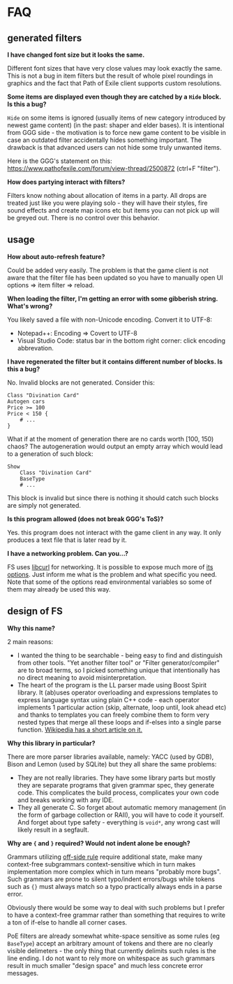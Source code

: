 # FAQ

## generated filters

**I have changed font size but it looks the same.**

Different font sizes that have very close values may look exactly the same. This is not a bug in item filters but the result of whole pixel roundings in graphics and the fact that Path of Exile client supports custom resolutions.

**Some items are displayed even though they are catched by a `Hide` block. Is this a bug?**

`Hide` on some items is ignored (usually items of new category introduced by newest game content) (in the past: shaper and elder bases). It is intentional from GGG side - the motivation is to force new game content to be visible in case an outdated filter accidentally hides something important. The drawback is that advanced users can not hide some truly unwanted items.

Here is the GGG's statement on this: https://www.pathofexile.com/forum/view-thread/2500872 (ctrl+F "filter").

**How does partying interact with filters?**

Filters know nothing about allocation of items in a party. All drops are treated just like you were playing solo - they will have their styles, fire sound effects and create map icons etc but items you can not pick up will be greyed out. There is no control over this behavior.

## usage

**How about auto-refresh feature?**

Could be added very easily. The problem is that the game client is not aware that the filter file has been updated so you have to manually open UI options => item filter => reload.

**When loading the filter, I'm getting an error with some gibberish string. What's wrong?**

You likely saved a file with non-Unicode encoding. Convert it to UTF-8:

- Notepad++: Encoding => Covert to UTF-8
- Visual Studio Code: status bar in the bottom right corner: click encoding abbrevation.

**I have regenerated the filter but it contains different number of blocks. Is this a bug?**

No. Invalid blocks are not generated. Consider this:

```
Class "Divination Card"
Autogen cars
Price >= 100
Price < 150 {
	# ...
}
```

What if at the moment of generation there are no cards worth \[100, 150) chaos? The autogeneration would output an empty array which would lead to a generation of such block:

```
Show
	Class "Divination Card"
	BaseType
	# ...
```

This block is invalid but since there is nothing it should catch such blocks are simply not generated.

**Is this program allowed (does not break GGG's ToS)?**

Yes. this program does not interact with the game client in any way. It only produces a text file that is later read by it.

**I have a networking problem. Can you...?**

FS uses [libcurl](https://curl.haxx.se) for networking. It is possible to expose much more of [its options](https://curl.haxx.se/libcurl/c/curl_easy_setopt.html). Just inform me what is the problem and what specific you need. Note that some of the options read environmental variables so some of them may already be used this way.

## design of FS

**Why this name?**

2 main reasons:

- I wanted the thing to be searchable - being easy to find and distinguish from other tools. "Yet another filter tool" or "Filter generator/compiler" are to broad terms, so I picked something unique that intentionally has no direct meaning to avoid misinterpretation.
- The heart of the program is the LL parser made using Boost Spirit library. It (ab)uses operator overloading and expressions templates to express language syntax using plain C++ code - each operator implements 1 particular action (skip, alternate, loop until, look ahead etc) and thanks to templates you can freely combine them to form very nested types that merge all these loops and if-elses into a single parse function. [Wikipedia has a short article on it.](https://en.wikipedia.org/wiki/Spirit_Parser_Framework)

**Why this library in particular?**

There are more parser libraries available, namely: YACC (used by GDB), Bison and Lemon (used by SQLite) but they all share the same problems:

- They are not really libraries. They have some library parts but mostly they are separate programs that given grammar spec, they generate code. This complicates the build process, complicates your own code and breaks working with any IDE.
- They all generate C. So forget about automatic memory management (in the form of garbage collection or RAII), you will have to code it yourself. And forget about type safety - everything is `void*`, any wrong cast will likely result in a segfault.

**Why are `{` and `}` required? Would not indent alone be enough?**

Grammars utilizing [off-side rule](https://en.wikipedia.org/wiki/Off-side_rule) require additional state, make many context-free subgrammars context-sensitive which in turn makes implementation more complex which in turn means "probably more bugs". Such grammars are prone to silent typo/indent errors/bugs while tokens such as `{}` must always match so a typo practically always ends in a parse error.

Obviously there would be some way to deal with such problems but I prefer to have a context-free grammar rather than something that requires to write a ton of if-else to handle all corner cases.

PoE filters are already somewhat white-space sensitive as some rules (eg `BaseType`) accept an arbitrary amount of tokens and there are no clearly visible delimeters - the only thing that currently delimits such rules is the line ending. I do not want to rely more on whitespace as such grammars result in much smaller "design space" and much less concrete error messages.
